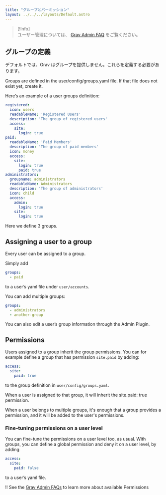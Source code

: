 ```yaml
---
title: "グループとパーミッション"
layout: ../../../layouts/Default.astro
---
```


> [!Info]  
> ユーザー管理については、 [Grav Admin FAQ](../../05.admin-panel/09.faq/#adding-and-managing-users) をご覧ください。

<h2 id="defining-groups">グループの定義</h2>

デフォルトでは、Grav はグループを提供しません。これらを定義する必要があります。

Groups are defined in the user/config/groups.yaml file. If that file does not exist yet, create it.

Here’s an example of a user groups definition:

```yaml
registered:
  icon: users
  readableName: 'Registered Users'
  description: 'The group of registered users'
  access:
    site:
      login: true
paid:
  readableName: 'Paid Members'
  description: 'The group of paid members'
  icon: money
  access:
    site:
      login: true
      paid: true
administrators:
  groupname: administrators
  readableName: Administrators
  description: 'The group of administrators'
  icon: child
  access:
    admin:
      login: true
    site:
      login: true
```

Here we define 3 groups.

## Assigning a user to a group

Every user can be assigned to a group.

Simply add

```yaml
groups:
  - paid
```

to a user’s yaml file under `user/accounts`.

You can add multiple groups:

```yaml
groups:
  - administrators
  - another-group
```

You can also edit a user’s group information through the Admin Plugin.

## Permissions

Users assigned to a group inherit the group permissions. You can for example define a group that has permission `site.paid` by adding:

```yaml
access:
  site:
    paid: true
```

to the group definition in `user/config/groups.yaml`.

When a user is assigned to that group, it will inherit the site.paid: true permission.

When a user belongs to multiple groups, it's enough that a group provides a permission, and it will be added to the user's permissions.

### Fine-tuning permissions on a user level

You can fine-tune the permissions on a user level too, as usual. With groups, you can define a global permission and deny it on a user level, by adding

```yaml
access:
  site:
    paid: false
```

to a user’s yaml file.

!! See the [Grav Admin FAQs](../../05.admin-panel/09.faq/#managing-acl) to learn more about available Permissions

